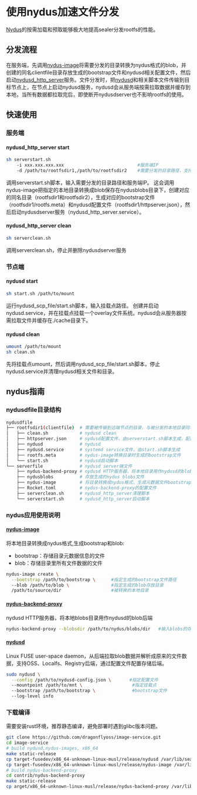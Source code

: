# 使用nydus加速文件分发

[Nydus](https://github.com/dragonflyoss)的按需加载和预取能够极大地提高sealer分发rootfs的性能。

## 分发流程

在服务端，先调用[nydus-image](https://github.com/dragonflyoss/image-service/blob/master/docs/nydus-image.md)将需要分发的目录转换为nydus格式的blob，并创建的同名clientfile目录存放生成的bootstrap文件和nydusd相关配置文件，然后启动[nydusd_http_server](https://github.com/dragonflyoss/image-service/blob/master/contrib/nydus-backend-proxy/README.md)服务。文件分发时，把[nydusd](https://github.com/dragonflyoss/image-service/blob/master/docs/nydusd.md)和相关脚本文件传输到目标节点上，在节点上启动nydusd服务，nydusd会从服务端按需拉取数据并缓存到本地，当所有数据都拉取完后，即使断开nydusdserver也不影响rootfs的使用。

## 快速使用

### 服务端

#### nydusd_http_server start

```bash
sh serverstart.sh
    -i xxx.xxx.xxx.xxx                            #服务端IP
    -d /path/to/rootfsdir1,/path/to/rootfsdir2    #需要分发的目录路径，支持多目录（用于支持sealer的都架构运行），用逗号隔开
```

调用serverstart.sh脚本，输入需要分发的目录路径和服务端IP。
这会调用nydus-image把指定的本地目录转换成blob保存在nydusblobs目录下，创建对应的同名目录（rootfsdir1和rootfsdir2），生成对应的bootstrap文件（rootfsdir1/rootfs.meta）和nydusd配置文件（rootfsdir1/httpserver.json），然后启动nydusdserver服务（nydusd_http_server.service）。

#### nydusd_http_server clean

```bash
sh serverclean.sh
```

调用serverclean.sh，停止并删除nydusdserver服务

### 节点端

#### nydusd start

```bash
sh start.sh /path/to/mount
```

运行nydusd_scp_file/start.sh脚本，输入挂载点路径。
创建并启动nydusd.service，并在挂载点挂载一个overlay文件系统。nydusd会从服务器按需拉取文件并缓存在./cache目录下。

#### nydusd clean

```bash
umount /path/to/mount
sh clean.sh
```

先将挂载点umount，然后调用nydusd_scp_file/start.sh脚本，停止nydusd.service并清理nydusd相关文件和目录。

## nydus指南

### nydusdfile目录结构

```bash
nydusdfile
├── rootfsdir1(clientfile)  # 需要被传输到远端节点的目录，与被分发的本地目录同名，包括nydusd和相应的脚本文件
│   ├── clean.sh            # nydusd clean
│   ├── httpserver.json     # nydusd配置文件，由serverstart.sh脚本生成，配置说明详见[nydusd](https://github.com/dragonflyoss/image-service/blob/master/docs/nydusd.md)
│   ├── nydusd              # nydusd
│   ├── nydusd.service      # systemd service文件，由start.sh脚本生成
│   ├── rootfs.meta         # nydus-image转换目录时生成的bootstrap文件
│   └── start.sh            # nydusd启动脚本
└── serverfile              # nydusd server端文件
    ├── nydus-backend-proxy # nydusd HTTP服务器，将本地目录用作nydusd的blob后端
    ├── nydusblobs          # 存放生成的nydus blobs文件
    ├── nydus-image         # 将目录转换成nydus格式，生成元数据文件bootstrap
    ├── Rocket.toml         # nydus-backend-proxy的配置文件
    ├── serverclean.sh      # nydusd_http_server清理脚本
    └── serverstart.sh      # nydusd_http_server启动脚本
```

### nydus应用使用说明

#### [nydus-image](https://github.com/dragonflyoss/image-service/blob/master/docs/nydus-image.md)

将本地目录转换成nydus格式,生成bootstrap和blob:

- bootstrap：存储目录元数据信息的文件
- blob：存储目录里所有文件数据的文件

```bash
nydus-image create \
  --bootstrap /path/to/bootstrap \      #指定生成的bootstrap文件路径
  --blob /path/to/blob \                #指定生成的blob存放目录
  /path/to/source/dir                   #被转换的本地目录
```

#### [nydus-backend-proxy](https://github.com/dragonflyoss/image-service/blob/master/contrib/nydus-backend-proxy/README.md)

nydusd HTTP服务器，将本地blobs目录用作nydusd的blob后端

```bash
nydus-backend-proxy --blobsdir /path/to/nydus/blobs/dir   #输入blobs的存放目录
```

#### [nydusd](https://github.com/dragonflyoss/image-service/blob/master/docs/nydusd.md)

Linux FUSE user-space daemon，从后端拉取blob数据并解析成原来的文件数据，支持OSS、Localfs、Registry后端，通过配置文件配置存储后端。

```bash
sudo nydusd \
  --config /path/to/nydusd-config.json \       #指定配置文件
  --mountpoint /path/to/mnt \                   #指定挂载点
  --bootstrap /path/to/bootstrap \              #bootstrap文件
  --log-level info
```

### 下载编译

需要安装rust环境，推荐静态编译，避免部署时遇到glibc版本问题。

```bash
git clone https://github.com/dragonflyoss/image-service.git
cd image-service
# build nydusd,nydus-images, x86_64
make static-release
cp target-fusedev/x86_64-unknown-linux-musl/release/nydusd /var/lib/sealer/nydusdfile/clientfile
cp target-fusedev/x86_64-unknown-linux-musl/release/nydus-image /var/lib/sealer/nydusdfile/serverfile
# build nydus-backend-proxy
cd contrib/nydus-backend-proxy
make static-release
cp arget/x86_64-unknown-linux-musl/release/nydus-backend-proxy /var/lib/sealer/nydusdfile/serverfile
```
